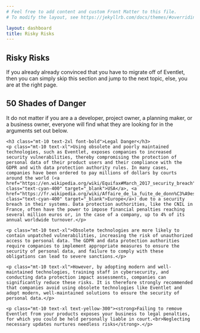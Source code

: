 ```yaml
---
# Feel free to add content and custom Front Matter to this file.
# To modify the layout, see https://jekyllrb.com/docs/themes/#overriding-theme-defaults

layout: dashboard
title: Risky Risks
---
```

<section>
    <h1 class="text-4xl font-bold">Risky Risks</h1>
    <p class="mt-10 text-xl">If you already already convinced that you have to migrate off of Eventlet, then you can simply skip this section and jump to the next topic, else, you are at the right page.</p>
</section>
<section>
    <h2 class="mt-10 text-3xl font-bold">50 Shades of Danger</h2>
    <p class="mt-10 text-xl">It do not matter if you are a a developer, project owner, a planning maker, or a business owner, everyone will find what they are looking for in the arguments set out below.</p>

    <h3 class="mt-10 text-2xl font-bold">Legal Danger</h3>
    <p class="mt-10 text-xl">Using obsolete and poorly maintained technologies, such as Eventlet, exposes companies to increased security vulnerabilities, thereby compromising the protection of personal data of their product users and their compliance with the GDPR and with data protection authority rules. In many cases, companies have been ordered to pay millions of dollars by courts around the world (<a href="https://en.wikipedia.org/wiki/Equifax#March_2017_security_breach" class="text-cyan-400" target="_blank">USA</a>, <a href="https://fr.wikipedia.org/wiki/Affaire_de_la_fuite_de_donn%C3%A9es_de_sant%C3%A9_de_laboratoires_fran%C3%A7ais" class="text-cyan-400" target="_blank">Europe</a>) due to a security breach in their systems. Data protection authorities, like the CNIL in France, often have the power to impose financial penalties reaching several million euros or, in the case of a company, up to 4% of its annual worldwide turnover.​</p>

    <p class="mt-10 text-xl">Obsolete technologies are more likely to contain unpatched vulnerabilities, increasing the risk of unauthorized access to personal data. The GDPR and data protection authorities require companies to implement appropriate measures to ensure the security of personal data, and failure to comply with these obligations can lead to severe sanctions.​</p>

    <p class="mt-10 text-xl">However, by adopting modern and well-maintained technologies, training staff in cybersecurity, and conducting data protection impact assessments, companies can significantly reduce these risks. It is therefore strongly recommended that companies avoid using obsolete technologies like Eventlet and adopt modern, well-maintained solutions to ensure the security of personal data.​</p>

    <p class="mt-10 text-xl text-yellow-300"><strong>Failing to remove Eventlet from your products exposes your business to legal penalties, for which you could be held personally liable in court.<br>Neglecting necessary updates nurtures needless risks</strong>.</p>   
</section>